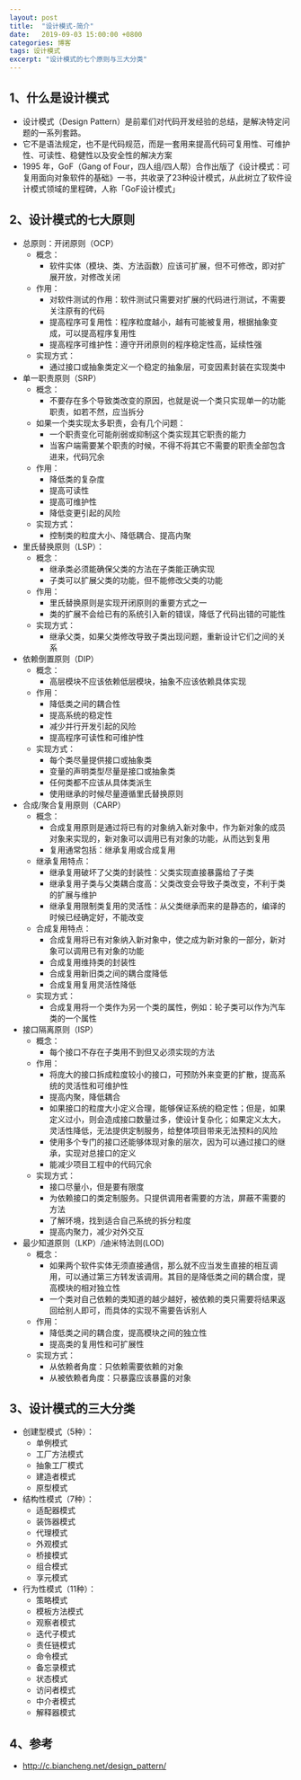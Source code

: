 ```yaml
---
layout: post
title:  "设计模式-简介"
date:   2019-09-03 15:00:00 +0800
categories: 博客
tags: 设计模式
excerpt: "设计模式的七个原则与三大分类"
---
```


## 1、什么是设计模式
+ 设计模式（Design Pattern）是前辈们对代码开发经验的总结，是解决特定问题的一系列套路。
+ 它不是语法规定，也不是代码规范，而是一套用来提高代码可复用性、可维护性、可读性、稳健性以及安全性的解决方案
+ 1995 年，GoF（Gang of Four，四人组/四人帮）合作出版了《设计模式：可复用面向对象软件的基础》一书，共收录了23种设计模式，从此树立了软件设计模式领域的里程碑，人称「GoF设计模式」

## 2、设计模式的七大原则
+ 总原则：开闭原则（OCP）
    + 概念：
        + 软件实体（模块、类、方法函数）应该可扩展，但不可修改，即对扩展开放，对修改关闭
    + 作用：
        + 对软件测试的作用：软件测试只需要对扩展的代码进行测试，不需要关注原有的代码
        + 提高程序可复用性：程序粒度越小，越有可能被复用，根据抽象变成，可以提高程序复用性
        + 提高程序可维护性：遵守开闭原则的程序稳定性高，延续性强
    + 实现方式：
        + 通过接口或抽象类定义一个稳定的抽象层，可变因素封装在实现类中
+ 单一职责原则（SRP）
    + 概念：
        + 不要存在多个导致类改变的原因，也就是说一个类只实现单一的功能职责，如若不然，应当拆分
    + 如果一个类实现太多职责，会有几个问题：
        + 一个职责变化可能削弱或抑制这个类实现其它职责的能力
        + 当客户端需要某个职责的时候，不得不将其它不需要的职责全部包含进来，代码冗余
    + 作用：
        + 降低类的复杂度
        + 提高可读性
        + 提高可维护性
        + 降低变更引起的风险
    + 实现方式：
        + 控制类的粒度大小、降低耦合、提高内聚           
+ 里氏替换原则（LSP）：
    + 概念：
        + 继承类必须能确保父类的方法在子类能正确实现
        + 子类可以扩展父类的功能，但不能修改父类的功能
    + 作用：
        + 里氏替换原则是实现开闭原则的重要方式之一  
        + 类的扩展不会给已有的系统引入新的错误，降低了代码出错的可能性
    + 实现方式：
        + 继承父类，如果父类修改导致子类出现问题，重新设计它们之间的关系      
+ 依赖倒置原则（DIP）
    + 概念：
        + 高层模块不应该依赖低层模块，抽象不应该依赖具体实现
    + 作用：
        + 降低类之间的耦合性
        + 提高系统的稳定性
        + 减少并行开发引起的风险
        + 提高程序可读性和可维护性 
    + 实现方式：
        + 每个类尽量提供接口或抽象类
        + 变量的声明类型尽量是接口或抽象类
        + 任何类都不应该从具体类派生
        + 使用继承的时候尽量遵循里氏替换原则       
+ 合成/聚合复用原则（CARP）
    + 概念：
        + 合成复用原则是通过将已有的对象纳入新对象中，作为新对象的成员对象来实现的，新对象可以调用已有对象的功能，从而达到复用
        + 复用通常包括：继承复用或合成复用
    + 继承复用特点：
        + 继承复用破坏了父类的封装性：父类实现直接暴露给了子类
        + 继承复用子类与父类耦合度高：父类改变会导致子类改变，不利于类的扩展与维护
        + 继承复用限制类复用的灵活性：从父类继承而来的是静态的，编译的时候已经确定好，不能改变
    + 合成复用特点：
        + 合成复用将已有对象纳入新对象中，使之成为新对象的一部分，新对象可以调用已有对象的功能
        + 合成复用维持类的封装性
        + 合成复用新旧类之间的耦合度降低
        + 合成复用复用灵活性降低
    + 实现方式：
        + 合成复用将一个类作为另一个类的属性，例如：轮子类可以作为汽车类的一个属性
+ 接口隔离原则（ISP）
    + 概念：
        + 每个接口不存在子类用不到但又必须实现的方法
    + 作用：
        + 将庞大的接口拆成粒度较小的接口，可预防外来变更的扩散，提高系统的灵活性和可维护性
        + 提高内聚，降低耦合
        + 如果接口的粒度大小定义合理，能够保证系统的稳定性；但是，如果定义过小，则会造成接口数量过多，使设计复杂化；如果定义太大，灵活性降低，无法提供定制服务，给整体项目带来无法预料的风险
        + 使用多个专门的接口还能够体现对象的层次，因为可以通过接口的继承，实现对总接口的定义
        + 能减少项目工程中的代码冗余
    + 实现方式：
        + 接口尽量小，但是要有限度
        + 为依赖接口的类定制服务。只提供调用者需要的方法，屏蔽不需要的方法
        + 了解环境，找到适合自己系统的拆分粒度
        + 提高内聚力，减少对外交互        
+ 最少知道原则（LKP）/迪米特法则(LOD)
    + 概念：
        + 如果两个软件实体无须直接通信，那么就不应当发生直接的相互调用，可以通过第三方转发该调用。其目的是降低类之间的耦合度，提高模块的相对独立性
        + 一个类对自己依赖的类知道的越少越好，被依赖的类只需要将结果返回给别人即可，而具体的实现不需要告诉别人
    + 作用：
        + 降低类之间的耦合度，提高模块之间的独立性
        + 提高类的复用性和可扩展性
    + 实现方式：
        + 从依赖者角度：只依赖需要依赖的对象
        + 从被依赖者角度：只暴露应该暴露的对象
## 3、设计模式的三大分类
+ 创建型模式（5种）：
    + 单例模式
    + 工厂方法模式
    + 抽象工厂模式
    + 建造者模式
    + 原型模式
+ 结构性模式（7种）：
    + 适配器模式
    + 装饰器模式
    + 代理模式
    + 外观模式
    + 桥接模式
    + 组合模式
    + 享元模式
+ 行为性模式（11种）：
    + 策略模式
    + 模板方法模式
    + 观察者模式
    + 迭代子模式
    + 责任链模式
    + 命令模式
    + 备忘录模式
    + 状态模式
    + 访问者模式
    + 中介者模式
    + 解释器模式
    
## 4、参考
+ http://c.biancheng.net/design_pattern/